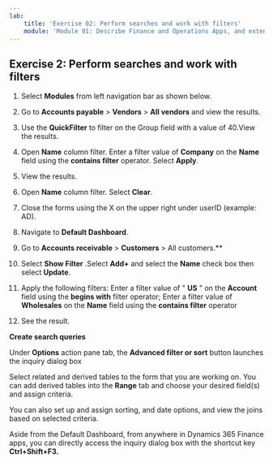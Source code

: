 ```yaml
---
lab:
    title: 'Exercise 02: Perform searches and work with filters'
    module: 'Module 01: Describe Finance and Operations Apps, and extend apps by using Microsoft Power Platform technologies'
---    
```

## Exercise 2: Perform searches and work with filters

1. Select **Modules** from left navigation bar as shown below.

2. Go to **Accounts payable** > **Vendors** > **All vendors** and view the results.

3. Use the **QuickFilter** to filter on the Group field with a value of 40.View the results.

4. Open **Name** column filter. Enter a filter value of **Company** on the **Name** field using the **contains filter** operator. Select **Apply**.

5. View the results.

6. Open **Name** column filter. Select **Clear**.

7. Close the forms using the X on the upper right under userID (example: AD).

8. Navigate to **Default Dashboard**.

9. Go to **Accounts receivable** > **Customers** > All customers.**

10. Select **Show Filter** .Select **Add+** and select the **Name** check box then select **Update**.

11. Apply the following filters: Enter a filter value of " **US** " on the **Account** field using the **begins with** filter operator; Enter a filter value of **Wholesales** on the **Name** field using the **contains filter** operator

12. See the result.

**Create search queries**

Under **Options** action pane tab, the **Advanced filter or sort** button launches the inquiry dialog box 

 Select related and derived tables to the form that you are working on. You can add derived tables into the **Range** tab and choose your desired field(s) and assign criteria.

You can also set up and assign sorting, and date options, and view the joins based on selected criteria.


Aside from the Default Dashboard, from anywhere in Dynamics 365 Finance apps, you can directly access the inquiry dialog box with the shortcut key **Ctrl+Shift+F3.**
